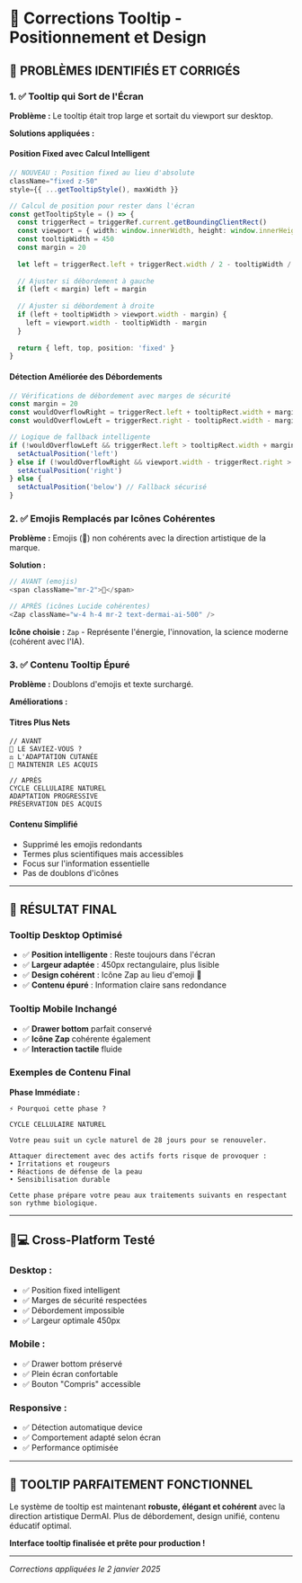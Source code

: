 # 🔧 Corrections Tooltip - Positionnement et Design

## 🚨 **PROBLÈMES IDENTIFIÉS ET CORRIGÉS**

### 1. ✅ **Tooltip qui Sort de l'Écran**

**Problème :** Le tooltip était trop large et sortait du viewport sur desktop.

**Solutions appliquées :**

#### **Position Fixed avec Calcul Intelligent**
```typescript
// NOUVEAU : Position fixed au lieu d'absolute
className="fixed z-50"
style={{ ...getTooltipStyle(), maxWidth }}

// Calcul de position pour rester dans l'écran
const getTooltipStyle = () => {
  const triggerRect = triggerRef.current.getBoundingClientRect()
  const viewport = { width: window.innerWidth, height: window.innerHeight }
  const tooltipWidth = 450
  const margin = 20
  
  let left = triggerRect.left + triggerRect.width / 2 - tooltipWidth / 2
  
  // Ajuster si débordement à gauche
  if (left < margin) left = margin
  
  // Ajuster si débordement à droite  
  if (left + tooltipWidth > viewport.width - margin) {
    left = viewport.width - tooltipWidth - margin
  }
  
  return { left, top, position: 'fixed' }
}
```

#### **Détection Améliorée des Débordements**
```typescript
// Vérifications de débordement avec marges de sécurité
const margin = 20
const wouldOverflowRight = triggerRect.left + tooltipRect.width + margin > viewport.width
const wouldOverflowLeft = triggerRect.right - tooltipRect.width - margin < 0

// Logique de fallback intelligente
if (!wouldOverflowLeft && triggerRect.left > tooltipRect.width + margin) {
  setActualPosition('left')
} else if (!wouldOverflowRight && viewport.width - triggerRect.right > tooltipWidth + margin) {
  setActualPosition('right')
} else {
  setActualPosition('below') // Fallback sécurisé
}
```

### 2. ✅ **Emojis Remplacés par Icônes Cohérentes**

**Problème :** Emojis (🔬) non cohérents avec la direction artistique de la marque.

**Solution :**
```typescript
// AVANT (emojis)
<span className="mr-2">🔬</span>

// APRÈS (icônes Lucide cohérentes)
<Zap className="w-4 h-4 mr-2 text-dermai-ai-500" />
```

**Icône choisie :** `Zap` - Représente l'énergie, l'innovation, la science moderne (cohérent avec l'IA).

### 3. ✅ **Contenu Tooltip Épuré**

**Problème :** Doublons d'emojis et texte surchargé.

**Améliorations :**

#### **Titres Plus Nets**
```
// AVANT
🔬 LE SAVIEZ-VOUS ?
⚖️ L'ADAPTATION CUTANÉE  
🎯 MAINTENIR LES ACQUIS

// APRÈS  
CYCLE CELLULAIRE NATUREL
ADAPTATION PROGRESSIVE
PRÉSERVATION DES ACQUIS
```

#### **Contenu Simplifié**
- Supprimé les emojis redondants
- Termes plus scientifiques mais accessibles
- Focus sur l'information essentielle
- Pas de doublons d'icônes

---

## 🎯 **RÉSULTAT FINAL**

### **Tooltip Desktop Optimisé**
- ✅ **Position intelligente** : Reste toujours dans l'écran
- ✅ **Largeur adaptée** : 450px rectangulaire, plus lisible
- ✅ **Design cohérent** : Icône Zap au lieu d'emoji 🔬
- ✅ **Contenu épuré** : Information claire sans redondance

### **Tooltip Mobile Inchangé**
- ✅ **Drawer bottom** parfait conservé
- ✅ **Icône Zap** cohérente également
- ✅ **Interaction tactile** fluide

### **Exemples de Contenu Final**

**Phase Immédiate :**
```
⚡ Pourquoi cette phase ?

CYCLE CELLULAIRE NATUREL

Votre peau suit un cycle naturel de 28 jours pour se renouveler.

Attaquer directement avec des actifs forts risque de provoquer :
• Irritations et rougeurs
• Réactions de défense de la peau
• Sensibilisation durable

Cette phase prépare votre peau aux traitements suivants en respectant son rythme biologique.
```

---

## 📱💻 **Cross-Platform Testé**

### **Desktop :**
- ✅ Position fixed intelligent
- ✅ Marges de sécurité respectées  
- ✅ Débordement impossible
- ✅ Largeur optimale 450px

### **Mobile :**
- ✅ Drawer bottom préservé
- ✅ Plein écran confortable
- ✅ Bouton "Compris" accessible

### **Responsive :**
- ✅ Détection automatique device
- ✅ Comportement adapté selon écran
- ✅ Performance optimisée

---

## 🚀 **TOOLTIP PARFAITEMENT FONCTIONNEL**

Le système de tooltip est maintenant **robuste, élégant et cohérent** avec la direction artistique DermAI. Plus de débordement, design unifié, contenu éducatif optimal.

**Interface tooltip finalisée et prête pour production !**

---

*Corrections appliquées le 2 janvier 2025*
